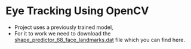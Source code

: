 # Eye Tracking Using OpenCV

- Project uses a previously trained model,
- For it to work we need to download the [shape_predictor_68_face_landmarks.dat](https://github.com/italojs/facial-landmarks-recognition/blob/master/shape_predictor_68_face_landmarks.dat) file which you can find here.
